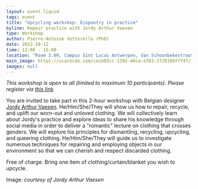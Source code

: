 ```yaml
---
layout: event.liquid
tags: event
title: "Upcycling workshop: Ecopoetry in practice"
byline: Repair practice with Jordy Arthur Vaesen
type: Workshop
author: Pierre-Antoine Vettorello (PhD)
date: 2022-10-12
time: 13:00 - 15:00
location: "Room 3.09, Campus Sint Lucas Antwerpen, Van Schoonbekestraat 143, 2018 "
main_image: https://ucarecdn.com/cecb02cc-1292-46ca-a783-2728186fff47/
images: null
---
```

*This workshop is open to all (limited to maximum 10 participants). Please register via [this link](https://docs.google.com/forms/d/e/1FAIpQLSeh9J_9SEeAXSJdCe5IbA68tjkk7lksEUNY2xlsT59MEhet0A/viewform?usp=sf_link)*

You are invited to take part in this 2-hour workshop with Belgian designer [Jordy Arthur Vaesen](https://www.tiktok.com/@jordyarthur_?lang=fr). He/Him/She/They will show us how to repair, recycle, and uplift our worn-out and unloved clothing. We will collectively learn about Jordy's practice and explore ideas to share his knowledge through social media in order to deliver a "romantic" lecture on clothing that crosses genders. We will explore his principles for dismantling, recycling, upcycling, and queering clothing. He/Him/She/They will guide us to investigate numerous techniques for repairing and employing objects in our environment so that we can cherish and respect discarded clothing.

Free of charge. Bring one item of clothing/curtain/blanket you wish to upcycle.

Image: *courtesy of Jordy Arthur Vaesen*
